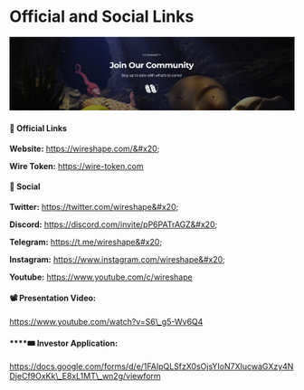 # Official and Social Links

![](../.gitbook/assets/wireshape-community.jpg)

#### 🔗 Official Links&#x20;

**Website:** https://wireshape.com/&#x20;

**Wire Token:** https://wire-token.com

#### 📢 Social&#x20;

**Twitter:** https://twitter.com/wireshape&#x20;

**Discord:** https://discord.com/invite/pP6PATrAGZ&#x20;

**Telegram:** https://t.me/wireshape&#x20;

**Instagram:** https://www.instagram.com/wireshape&#x20;

**Youtube:** https://www.youtube.com/c/wireshape

#### 📽 Presentation Video:&#x20;

https://www.youtube.com/watch?v=S6\_g5-Wv6Q4

#### ****:tickets: **Investor Application:**&#x20;

https://docs.google.com/forms/d/e/1FAIpQLSfzX0sOjsYIoN7XIucwaGXzy4NDjeCf9OxKk\_E8xL1MT\_wn2g/viewform
